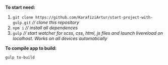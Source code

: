 <p><b>To start need:</b></p>
<ol>
  <li><code>git clone https://github.com/KarafiziArtur/start-project-with-gulp.git</code>  <i>// clone this repository</i></li>
  <li><code>npm i</code>  <i>// install all dependences</i></li>
  <li><code>gulp</code>   <i>// start watcher for scss, css, html, js files and launch livereload on localhost. Works on all devices automatically</i></li>
</ol>
<p><b>To compile app to build:</b></p>
<pre><code>gulp to-build</code></pre>
